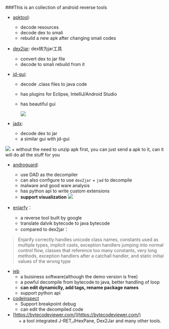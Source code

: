 ###This is an collection of android reverse tools
+ [apktool](https://github.com/iBotPeaches/Apktool): 
  + decode resources
  + decode dex to smali
  + rebuild a new apk after changing smali codes
+ [dex2jar](https://github.com/pxb1988/dex2jar): dex转为jar工具
  + convert dex to jar file
  + decode to smali rebuild from it
+ [jd-gui](https://bitbucket.org/bric3/jd-intellij):
  + decode .class files to java code
  + has plugins for Eclipse, IntelliJ/Android Studio
  + has beautiful gui
  
    ![](http://jd.benow.ca/img/screenshot17.png)

+ [jadx](https://github.com/skylot/jadx/tree/master/jadx-gui/src/main/java/jadx/gui):     
    + decode dex to jar
    + a similar gui with jd-gui

 ![](https://camo.githubusercontent.com/bd3c0ea851c23c4535e43590a86c940a0786faa6/687474703a2f2f736b796c6f742e6769746875622e696f2f6a6164782f6a6164782d6775692e706e67)
    + without the need to unzip apk first, you can just send a apk to it, can it will do all the stuff for you

+ [androguard](https://github.com/androguard/androguard): 
   + use DAD as the decompiler
   + can also configure to use `dex2jar` + `jad` to decompile
   + malware and good ware analysis
   + has python api to write custom extensions
   + **support visualization**
![](https://raw.githubusercontent.com/Juude/droidReverse/master/art/guard.png)

+ [enjarfy](https://github.com/google/enjarify)：
   + a reverse tool built by google
   + translate dalvik bytecode to java bytecode
   + compared to dex2jar：
> Enjarify correctly handles unicode class names, constants used as multiple types, implicit casts, exception handlers jumping into normal control flow, classes that reference too many constants, very long methods, exception handlers after a catchall handler, and static initial values of the wrong type
+ [jeb](https://www.pnfsoftware.com/)
   + a buisiness software(although the demo version is free)
   + a powful decompile from bytecode to java, better handling of loop
   + **can edit dynamiclly, add tags, rename package names**
   + support python api
+ [codeinspect](http://sseblog.ec-spride.de/tools/codeinspect/)
   + Support breakpoint debug
   + can edit the decompiled code
+ [https://bytecodeviewer.com/](https://bytecodeviewer.com/)   
　 + a tool integrated J-RET,JHexPane, Dex2Jar and many other tools.
